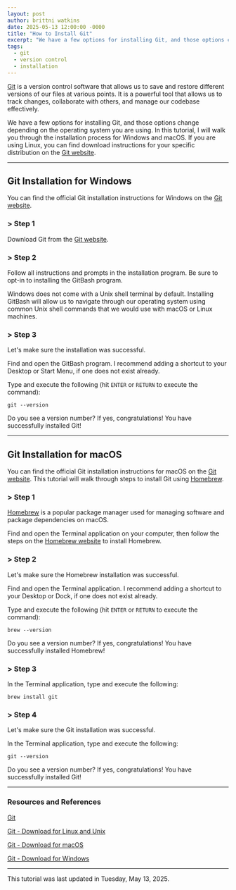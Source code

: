 ```yaml
---
layout: post
author: brittni watkins
date: 2025-05-13 12:00:00 -0000
title: "How to Install Git"
excerpt: "We have a few options for installing Git, and those options change depending on the operating system you are using.  In this tutorial, I will walk you through the installation process for Windows and macOS."
tags:
  - git
  - version control
  - installation
---
```


[Git](https://git-scm.com/) is a version control software that allows us to save and restore different versions of our files at various points. It is a powerful tool that allows us to track changes, collaborate with others, and manage our codebase effectively.

We have a few options for installing Git, and those options change depending on the operating system you are using.  In this tutorial, I will walk you through the installation process for Windows and macOS.  If you are using Linux, you can find download instructions for your specific distribution on the [Git website](https://git-scm.com/downloads/linux).

----

## Git Installation for Windows

You can find the official Git installation instructions for Windows on the [Git website](https://git-scm.com/downloads/win).

### > Step 1

Download Git from the [Git website](https://git-scm.com/downloads/win).

### > Step 2

Follow all instructions and prompts in the installation program.  Be sure to opt-in to installing the GitBash program. 

Windows does not come with a Unix shell terminal by default.  Installing GitBash will allow us to navigate through our operating system using common Unix shell commands that we would use with macOS or Linux machines.

### > Step 3

Let's make sure the installation was successful.

Find and open the GitBash program. I recommend adding a shortcut to your Desktop or Start Menu, if one does not exist already.

Type and execute the following (hit `ENTER` or `RETURN` to execute the command):

```shell
git --version
```

Do you see a version number? If yes, congratulations! You have successfully installed Git!

----

## Git Installation for macOS

You can find the official Git installation instructions for macOS on the [Git website](https://git-scm.com/downloads/mac).  This tutorial will walk through steps to install Git using [Homebrew](https://brew.sh/).

### > Step 1

[Homebrew](https://brew.sh/) is a popular package manager used for managing software and package dependencies on macOS.

Find and open the Terminal application on your computer, then follow the steps on the [Homebrew website](https://brew.sh/) to install Homebrew.

### > Step 2

Let's make sure the Homebrew installation was successful.

Find and open the Terminal application. I recommend adding a shortcut to your Desktop or Dock, if one does not exist already.

Type and execute the following (hit `ENTER` or `RETURN` to execute the command):

```shell
brew --version
```

Do you see a version number? If yes, congratulations! You have successfully installed Homebrew!

### > Step 3

In the Terminal application, type and execute the following:

```shell
brew install git
```

### > Step 4

Let's make sure the Git installation was successful.

In the Terminal application, type and execute the following:

```shell
git --version
```

Do you see a version number? If yes, congratulations! You have successfully installed Git!

----

### Resources and References

[Git](https://git-scm.com/)

[Git - Download for Linux and Unix](https://git-scm.com/downloads/linux)

[Git - Download for macOS](https://git-scm.com/downloads/mac)

[Git - Download for Windows](https://git-scm.com/downloads/win)

----

This tutorial was last updated in Tuesday, May 13, 2025.
